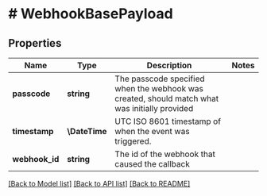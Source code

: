 # # WebhookBasePayload

## Properties

Name | Type | Description | Notes
------------ | ------------- | ------------- | -------------
**passcode** | **string** | The passcode specified when the webhook was created, should match what was initially provided |
**timestamp** | **\DateTime** | UTC ISO 8601 timestamp of when the event was triggered. |
**webhook_id** | **string** | The id of the webhook that caused the callback |

[[Back to Model list]](../../README.md#models) [[Back to API list]](../../README.md#endpoints) [[Back to README]](../../README.md)
